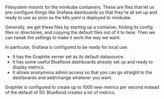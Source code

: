 Filesystem mounts for the minikube containers. These are files that let us pre-configure things like Grafana dashboards
so that they're all set up and ready to use as soon as the k8s yaml is deployed to minikube.

Generally, we get these files by starting up a container, finding its config files or directories, and copying the
default files out of it to here. Then we can tweak the settings to make it work the way we want.

In particular, Grafana is configured to be ready for local use:

- It has the Graphite server set as its default datasource.
- It has some useful Blueflood dashboards already set up and ready to display metrics.
- It allows anonymous admin access so that you can go straight to the dashboards and add/change whatever you want.

Graphite is configured to create up to 1000 new metrics per second instead of the default of 50. Blueflood creates a lot
of metrics.
